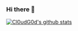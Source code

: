 ### Hi there 👋

<!--
**honglei92/honglei92** is a ✨ _special_ ✨ repository because its `README.md` (this file) appears on your GitHub profile.

Here are some ideas to get you started:

- 🔭 I’m currently working on ...
- 🌱 I’m currently learning ...
- 👯 I’m looking to collaborate on ...
- 🤔 I’m looking for help with ...
- 💬 Ask me about ...
- 📫 How to reach me: ...
- 😄 Pronouns: ...
- ⚡ Fun fact: ...
-->
[![Cl0udG0d's github stats](https://github-readme-stats.vercel.app/api?username=honglei92)](https://github.com/anuraghazra/github-readme-stats)
